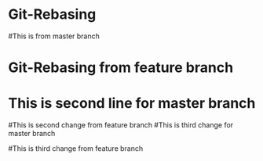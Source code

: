 # Git-Rebasing
#This is from master branch
# Git-Rebasing from feature branch
# This is second line for master branch
#This is second change from feature branch
#This is third change for master branch

#This is third change from feature branch